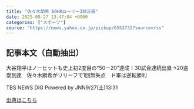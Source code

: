 ```yaml
---
title: "佐々木朗希 60HRローリー3球三振"
date: 2025-09-27 13:47:04 +0900
categories: ["スポーツ"]
source: "https://news.yahoo.co.jp/pickup/6553732?source=rss"
---
```


## 記事本文（自動抽出）
<div><div class="sc-1t7ra5j-6 hhriyT"><p class="sc-1t7ra5j-7 casbUp">大谷翔平はノーヒットも史上初2度目の“50ー20”達成！30試合連続出塁→20盗塁到達　佐々木朗希がリリーフで1回無失点　ド軍は逆転勝利</p><p class="sc-1t7ra5j-8 bVxZvL"><span class="sc-1t7ra5j-9 dIJJqB">TBS NEWS DIG Powered by JNN</span><time><span class="sc-1t7ra5j-10 cfHAOL">9/27(土)</span><span class="sc-1t7ra5j-10 cfHAOL">13:31</span></time></p></div></div>

[出典はこちら](https://news.yahoo.co.jp/pickup/6553732?source=rss)
